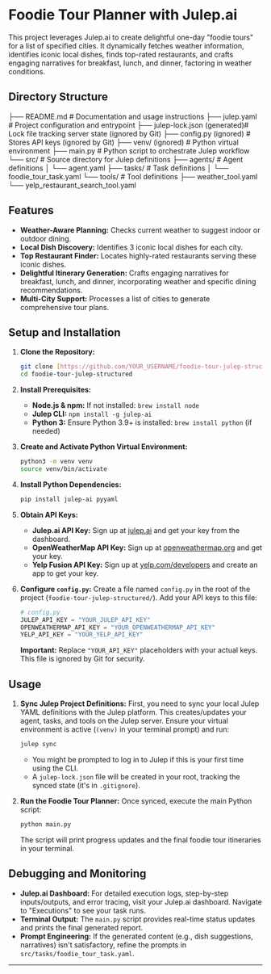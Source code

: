# Foodie Tour Planner with Julep.ai

This project leverages Julep.ai to create delightful one-day "foodie tours" for a list of specified cities. It dynamically fetches weather information, identifies iconic local dishes, finds top-rated restaurants, and crafts engaging narratives for breakfast, lunch, and dinner, factoring in weather conditions.

## Directory Structure
├── README.md                 # Documentation and usage instructions
├── julep.yaml                # Project configuration and entrypoint
├── julep-lock.json (generated)# Lock file tracking server state (ignored by Git)
├── config.py (ignored)       # Stores API keys (ignored by Git)
├── venv/ (ignored)           # Python virtual environment
├── main.py                   # Python script to orchestrate Julep workflow
└── src/                      # Source directory for Julep definitions
├── agents/               # Agent definitions
│   └── agent.yaml
├── tasks/                # Task definitions
│   └── foodie_tour_task.yaml
└── tools/                # Tool definitions
├── weather_tool.yaml
└── yelp_restaurant_search_tool.yaml

## Features

-   **Weather-Aware Planning:** Checks current weather to suggest indoor or outdoor dining.
-   **Local Dish Discovery:** Identifies 3 iconic local dishes for each city.
-   **Top Restaurant Finder:** Locates highly-rated restaurants serving these iconic dishes.
-   **Delightful Itinerary Generation:** Crafts engaging narratives for breakfast, lunch, and dinner, incorporating weather and specific dining recommendations.
-   **Multi-City Support:** Processes a list of cities to generate comprehensive tour plans.

## Setup and Installation

1.  **Clone the Repository:**
    ```bash
    git clone [https://github.com/YOUR_USERNAME/foodie-tour-julep-structured.git](https://github.com/YOUR_USERNAME/foodie-tour-julep-structured.git)
    cd foodie-tour-julep-structured
    ```

2.  **Install Prerequisites:**
    * **Node.js & npm:** If not installed: `brew install node`
    * **Julep CLI:** `npm install -g julep-ai`
    * **Python 3:** Ensure Python 3.9+ is installed: `brew install python` (if needed)

3.  **Create and Activate Python Virtual Environment:**
    ```bash
    python3 -m venv venv
    source venv/bin/activate
    ```

4.  **Install Python Dependencies:**
    ```bash
    pip install julep-ai pyyaml
    ```

5.  **Obtain API Keys:**
    * **Julep.ai API Key:** Sign up at [julep.ai](https://julep.ai) and get your key from the dashboard.
    * **OpenWeatherMap API Key:** Sign up at [openweathermap.org](https://openweathermap.org) and get your key.
    * **Yelp Fusion API Key:** Sign up at [yelp.com/developers](https://www.yelp.com/developers) and create an app to get your key.

6.  **Configure `config.py`:**
    Create a file named `config.py` in the root of the project (`foodie-tour-julep-structured/`).
    Add your API keys to this file:

    ```python
    # config.py
    JULEP_API_KEY = "YOUR_JULEP_API_KEY"
    OPENWEATHERMAP_API_KEY = "YOUR_OPENWEATHERMAP_API_KEY"
    YELP_API_KEY = "YOUR_YELP_API_KEY"
    ```
    **Important:** Replace `"YOUR_API_KEY"` placeholders with your actual keys. This file is ignored by Git for security.

## Usage

1.  **Sync Julep Project Definitions:**
    First, you need to sync your local Julep YAML definitions with the Julep platform. This creates/updates your agent, tasks, and tools on the Julep server.
    Ensure your virtual environment is active (`(venv)` in your terminal prompt) and run:

    ```bash
    julep sync
    ```
    * You might be prompted to log in to Julep if this is your first time using the CLI.
    * A `julep-lock.json` file will be created in your root, tracking the synced state (it's in `.gitignore`).

2.  **Run the Foodie Tour Planner:**
    Once synced, execute the main Python script:

    ```bash
    python main.py
    ```
    The script will print progress updates and the final foodie tour itineraries in your terminal.

## Debugging and Monitoring

* **Julep.ai Dashboard:** For detailed execution logs, step-by-step inputs/outputs, and error tracing, visit your Julep.ai dashboard. Navigate to "Executions" to see your task runs.
* **Terminal Output:** The `main.py` script provides real-time status updates and prints the final generated report.
* **Prompt Engineering:** If the generated content (e.g., dish suggestions, narratives) isn't satisfactory, refine the prompts in `src/tasks/foodie_tour_task.yaml`.

---